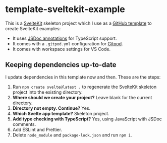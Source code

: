 # template-sveltekit-example

This is a [SvelteKit](https://kit.svelte.dev/) skeleton project which I use as a [GitHub template](https://docs.github.com/en/repositories/creating-and-managing-repositories/creating-a-repository-from-a-template) to create SvelteKit examples:

- It uses [JSDoc annotations](https://www.typescriptlang.org/docs/handbook/jsdoc-supported-types.html) for TypeScript support.
- It comes with a `.gitpod.yml` configuration for [Gitpod](https://www.gitpod.io).
- It comes with workspace settings for VS Code.

## Keeping dependencies up-to-date

I update dependencies in this template now and then. These are the steps:

1. Run `npm create svelte@latest .` to regenerate the SvelteKit skeleton project into the existing directory.
1. **Where should we create your project?** Leave blank for the current directory.
1. **Directory not empty. Continue?** Yes.
1. **Which Svelte app template?** Skeleton project.
1. **Add type checking with TypeScript?** Yes, using JavaScript with JSDoc comments.
1. Add ESLint and Prettier.
1. Delete `node_module` and `package-lock.json` and run `npm i`.

